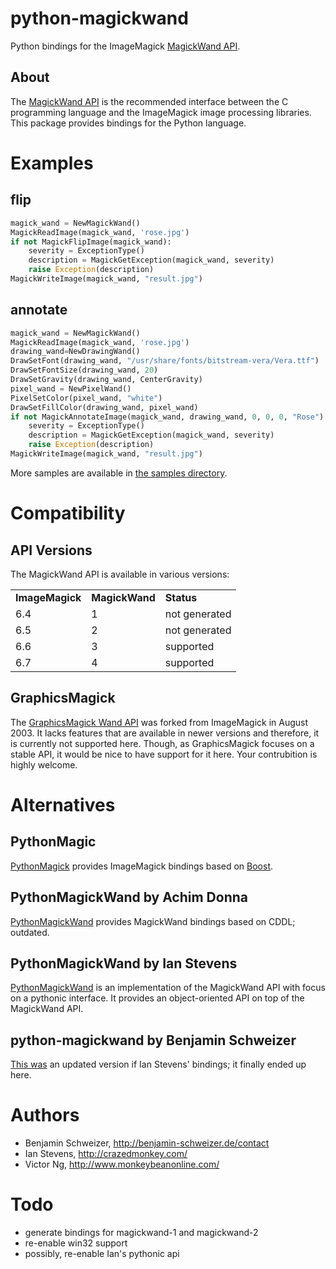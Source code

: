 python-magickwand
=================
Python bindings for the ImageMagick [MagickWand API][1].

About
-----
The [MagickWand API][1] is the recommended interface between the C programming
language and the ImageMagick image processing libraries. This package provides
bindings for the Python language.

[1]: http://www.imagemagick.org/api/magick-wand.php

Examples
========
flip
----
```python
magick_wand = NewMagickWand()
MagickReadImage(magick_wand, 'rose.jpg')
if not MagickFlipImage(magick_wand):
    severity = ExceptionType()
    description = MagickGetException(magick_wand, severity)
    raise Exception(description)
MagickWriteImage(magick_wand, "result.jpg")
```

annotate
--------
```python
magick_wand = NewMagickWand()
MagickReadImage(magick_wand, 'rose.jpg')
drawing_wand=NewDrawingWand()
DrawSetFont(drawing_wand, "/usr/share/fonts/bitstream-vera/Vera.ttf")
DrawSetFontSize(drawing_wand, 20)
DrawSetGravity(drawing_wand, CenterGravity)
pixel_wand = NewPixelWand()
PixelSetColor(pixel_wand, "white")
DrawSetFillColor(drawing_wand, pixel_wand)
if not MagickAnnotateImage(magick_wand, drawing_wand, 0, 0, 0, "Rose") != 0:
    severity = ExceptionType()
    description = MagickGetException(magick_wand, severity)
    raise Exception(description)
MagickWriteImage(magick_wand, "result.jpg")
```

More samples are available in [the samples directory][2].

[2]: samples/

Compatibility
=============
API Versions
------------
The MagickWand API is available in various versions:

<table>
<tr><td><b>ImageMagick</b></td><td><b>MagickWand</b></td><td><b>Status</b></td></tr>
<tr><td>6.4</td><td>1</td><td>not generated</td></tr>
<tr><td>6.5</td><td>2</td><td>not generated</td></tr>
<tr><td>6.6</td><td>3</td><td>supported</td></tr>
<tr><td>6.7</td><td>4</td><td>supported</td></tr>
</table>

GraphicsMagick
--------------
The [GraphicsMagick Wand API][3] was forked from ImageMagick in August 2003.
It lacks features that are available in newer versions and therefore, it is
currently not supported here.
Though, as GraphicsMagick focuses on a stable API, it would be nice to have
support for it here. Your contrubition is highly welcome.

[3]: http://www.graphicsmagick.org/wand/wand.html

Alternatives
============
PythonMagic
-----------
[PythonMagick][4] provides ImageMagick bindings based on [Boost][5].

PythonMagickWand by Achim Donna
-------------------------------
[PythonMagickWand][6] provides MagickWand bindings based on CDDL; outdated.

PythonMagickWand by Ian Stevens
-------------------------------
[PythonMagickWand][7] is an implementation of the MagickWand API with focus on
a pythonic interface. It provides an object-oriented API on top of the
MagickWand API.

python-magickwand by Benjamin Schweizer
---------------------------------------
[This was][8] an updated version if Ian Stevens' bindings; it finally ended up here.

[4]: http://www.imagemagick.org/download/python/
[5]: http://www.boost.org/
[6]: http://public.procoders.net/PythonMagickWand/docs/html/index.html
[7]: https://www.assembla.com/wiki/show/pythonmagickwand
[8]: http://benjamin-schweizer.de/python-magickwand-or-how-to-work-with-icons.html

Authors
=======
- Benjamin Schweizer, http://benjamin-schweizer.de/contact
- Ian Stevens, http://crazedmonkey.com/
- Victor Ng, http://www.monkeybeanonline.com/ 

Todo
====
- generate bindings for magickwand-1 and magickwand-2
- re-enable win32 support
- possibly, re-enable Ian's pythonic api
